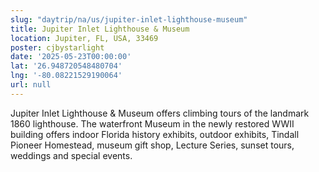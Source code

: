 ```yaml
---
slug: "daytrip/na/us/jupiter-inlet-lighthouse-museum"
title: Jupiter Inlet Lighthouse & Museum
location: Jupiter, FL, USA, 33469
poster: cjbystarlight
date: '2025-05-23T00:00:00'
lat: '26.948720548480704'
lng: '-80.08221529190064'
url: null
---
```


Jupiter Inlet Lighthouse &amp; Museum offers climbing tours of the landmark 1860 lighthouse. The waterfront Museum in the newly restored WWII building offers indoor Florida history exhibits, outdoor exhibits, Tindall Pioneer Homestead, museum gift shop, Lecture Series, sunset tours, weddings and special events.
